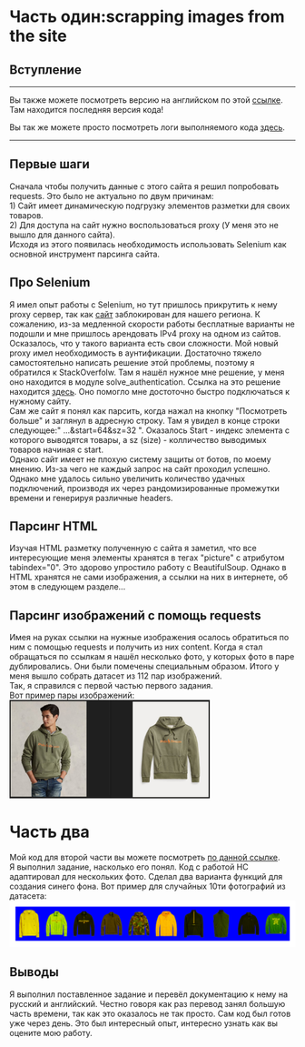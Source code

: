 <h1>Часть один:scrapping images from the site</h1>
<h2>Вступление</h2>
<hr>
Вы также можете посмотреть версию на английском по этой <a href="https://github.com/Aleshka5/Test_Alex/tree/in_english">ссылке</a>. Там находится последняя версия кода!

Вы так же можете просто посмотреть логи выполняемого кода <a href="https://github.com/Aleshka5/Test_Alex/blob/in_english/log.txt">здесь</a>.
<hr>
<h2>Первые шаги</h2>
Сначала чтобы получить данные с этого сайта я решил попробовать requests. Это было не актуально по двум причинам:<br>
1) Сайт имеет динамическую подгрузку элементов разметки для своих товаров.<br>
2) Для доступа на сайт нужно воспользоваться proxy (У меня это не вышло для данного сайта).<br>
Исходя из этого появилась необходимость использовать Selenium как основной инструмент парсинга сайта.
<h2>Про Selenium</h2>
Я имел опыт работы с Selenium, но тут пришлось прикрутить к нему proxy сервер, так как <a href="https://www.ralphlauren.nl/en/men/clothing/hoodies-sweatshirts/10204?webcat=men%7Cclothing%7Cmen-clothing-hoodies-sweatshirts">сайт</a> заблокирован для нашего региона. К сожалению, из-за медленной скорости работы бесплатные варианты не подошли и мне пришлось арендовать IPv4 proxy на одном из сайтов.
Осказалось, что у такого варианта есть свои сложности. Мой новый proxy имел необходимость в аунтификации. Достаточно тяжело самостоятельно написать решение этой проблемы, поэтому я обратился к StackOverfolw. Там я нашёл нужное мне решение, у меня оно находится в модуле solve_authentication. Ссылка на это решение находится <a href="https://stackoverflow.com/questions/55582136/how-to-set-proxy-with-authentication-in-selenium-chromedriver-python">здесь</a>. Оно помогло мне достоточно быстро подключаться к нужному сайту.<br>
Сам же сайт я понял как парсить, когда нажал на кнопку "Посмотреть больше" и заглянул в адресную строку. Там я увидел в конце строки следующее:" ...&start=64&sz=32 ". Оказалось Start - индекс элемента с которого выводятся товары, а sz (size) - колличество выводимых товаров начиная с start.<br>
Однако сайт имеет не плохую систему защиты от ботов, по моему мнению. Из-за чего не каждый запрос на сайт проходил успешно. Однако мне удалось сильно увеличить количество удачных подключений, производя их через рандомизированные промежутки времени и генерируя различные headers.
<h2>Парсинг HTML</h2>
Изучая HTML разметку полученную с сайта я заметил, что все интересующие меня элементы хранятся в тегах "picture" с атрибутом tabindex="0". Это здорово упростило работу с BeautifulSoup. Однако в HTML хранятся не сами изображения, а ссылки на них в интернете, об этом в следующем разделе...
<h2>Парсинг изображений с помощь requests</h2>
Имея на руках ссылки на нужные изображения осалось обратиться по ним с помощью requests и получить из них content. Когда я стал обращаться по ссылкам я нашёл несколько фото, у которых фото в паре дублировались. Они были помечены специальным образом. Итого у меня вышло собрать датасет из 112 пар изображений.<br>
Так, я справился с первой частью первого задания.<br> 
Вот пример пары изображений: <img src="https://github.com/Aleshka5/Test_Alex/blob/in_english/example_image_pair.JPG" width = 70%>
<h1>Часть два</h1>
Мой код для второй части вы можете посмотреть <a href="https://colab.research.google.com/drive/1x0qdfwX699XY3XLNFwEMtXva4kffl3mZ?usp=sharing">по данной ссылке</a>.<br>
Я выполнил задание, насколько его понял. Код с работой НС адаптировал для нескольких фото. Сделал два варианта функций для создания синего фона.
Вот пример для случайных 10ти фотографий из датасета:<br>
<img src="https://github.com/Aleshka5/Test_Alex/blob/in_english/example_image_preprocessing.png" width = 100%>  
<h2>Выводы</h2>
Я выполнил поставленное задание и перевёл документацию к нему на русский и английский. Честно говоря как раз перевод занял большую часть времени, так как это оказалось не так просто. Сам код был готов уже через день. Это был интересный опыт, интересно узнать как вы оцените мою работу.
